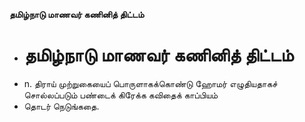 **தமிழ்நாடு மாணவர் கணினித் திட்டம்**
- # தமிழ்நாடு மாணவர் கணினித் திட்டம்
- n. திராய் முற்றுகையைப் பொருளாகக்கொண்டு ஹோமர் எழுதியதாகச் சொல்லப்படும் பண்டைக் கிரேக்க கவிதைக் காப்பியம்
- தொடர் நெடுங்கதை.


